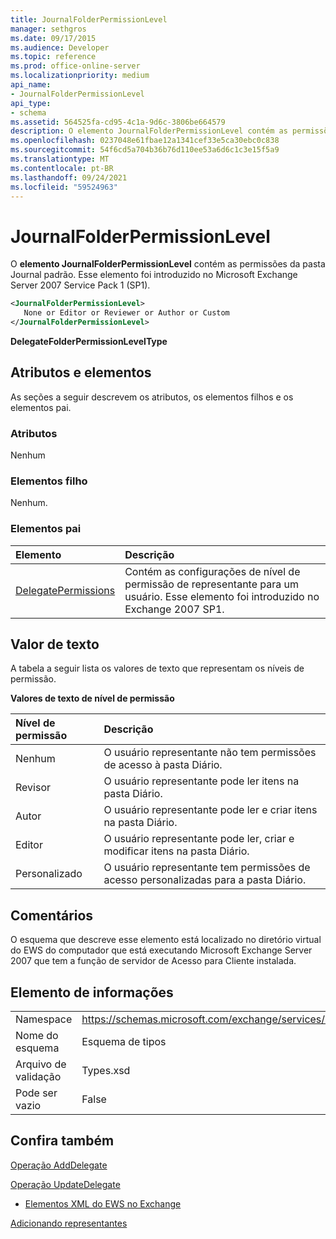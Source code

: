 ```yaml
---
title: JournalFolderPermissionLevel
manager: sethgros
ms.date: 09/17/2015
ms.audience: Developer
ms.topic: reference
ms.prod: office-online-server
ms.localizationpriority: medium
api_name:
- JournalFolderPermissionLevel
api_type:
- schema
ms.assetid: 564525fa-cd95-4c1a-9d6c-3806be664579
description: O elemento JournalFolderPermissionLevel contém as permissões da pasta Journal padrão. Esse elemento foi introduzido no Microsoft Exchange Server 2007 Service Pack 1 (SP1).
ms.openlocfilehash: 0237048e61fbae12a1341cef33e5ca30ebc0c838
ms.sourcegitcommit: 54f6cd5a704b36b76d110ee53a6d6c1c3e15f5a9
ms.translationtype: MT
ms.contentlocale: pt-BR
ms.lasthandoff: 09/24/2021
ms.locfileid: "59524963"
---
```

# <a name="journalfolderpermissionlevel"></a>JournalFolderPermissionLevel

O **elemento JournalFolderPermissionLevel** contém as permissões da pasta Journal padrão. Esse elemento foi introduzido no Microsoft Exchange Server 2007 Service Pack 1 (SP1). 
  
```xml
<JournalFolderPermissionLevel>
   None or Editor or Reviewer or Author or Custom
</JournalFolderPermissionLevel>
```

 **DelegateFolderPermissionLevelType**
## <a name="attributes-and-elements"></a>Atributos e elementos

As seções a seguir descrevem os atributos, os elementos filhos e os elementos pai.
  
### <a name="attributes"></a>Atributos

Nenhum
  
### <a name="child-elements"></a>Elementos filho

Nenhum.
  
### <a name="parent-elements"></a>Elementos pai

|**Elemento**|**Descrição**|
|:-----|:-----|
|[DelegatePermissions](delegatepermissions.md) <br/> |Contém as configurações de nível de permissão de representante para um usuário. Esse elemento foi introduzido no Exchange 2007 SP1.  <br/> |
   
## <a name="text-value"></a>Valor de texto

A tabela a seguir lista os valores de texto que representam os níveis de permissão.
  
**Valores de texto de nível de permissão**

|**Nível de permissão**|**Descrição**|
|:-----|:-----|
|Nenhum  <br/> |O usuário representante não tem permissões de acesso à pasta Diário.  <br/> |
|Revisor  <br/> |O usuário representante pode ler itens na pasta Diário.  <br/> |
|Autor  <br/> |O usuário representante pode ler e criar itens na pasta Diário.  <br/> |
|Editor  <br/> |O usuário representante pode ler, criar e modificar itens na pasta Diário.  <br/> |
|Personalizado  <br/> |O usuário representante tem permissões de acesso personalizadas para a pasta Diário.  <br/> |
   
## <a name="remarks"></a>Comentários

O esquema que descreve esse elemento está localizado no diretório virtual do EWS do computador que está executando Microsoft Exchange Server 2007 que tem a função de servidor de Acesso para Cliente instalada.
  
## <a name="element-information"></a>Elemento de informações

|||
|:-----|:-----|
|Namespace  <br/> |https://schemas.microsoft.com/exchange/services/2006/types  <br/> |
|Nome do esquema  <br/> |Esquema de tipos  <br/> |
|Arquivo de validação  <br/> |Types.xsd  <br/> |
|Pode ser vazio  <br/> |False  <br/> |
   
## <a name="see-also"></a>Confira também



[Operação AddDelegate](adddelegate-operation.md)
  
[Operação UpdateDelegate](updatedelegate-operation.md)


- [Elementos XML do EWS no Exchange](ews-xml-elements-in-exchange.md)


[Adicionando representantes](https://msdn.microsoft.com/library/3a744150-66a3-4a13-9433-793603ba5038%28Office.15%29.aspx)

